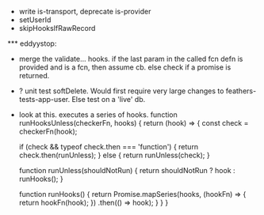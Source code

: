 
- write is-transport, deprecate is-provider
- setUserId
- skipHooksIfRawRecord

*** eddyystop:
- merge the validate... hooks.
if the last param in the called fcn defn is provided and is a fcn, then assume cb.
else check if a promise is returned.

- ? unit test softDelete. Would first require very large changes to feathers-tests-app-user.
Else test on a 'live' db.

- look at this. executes a series of hooks.
function runHooksUnless(checkerFn, hooks) {
  return (hook) => {
    const check = checkerFn(hook);

    if (check && typeof check.then === 'function') {
      return check.then(runUnless);
    } else {
      return runUnless(check);
    }

    function runUnless(shouldNotRun) {
      return shouldNotRun ? hook : runHooks();
    }

    function runHooks() {
      return Promise.mapSeries(hooks, (hookFn) => {
        return hookFn(hook);
      })
      .then(() => hook);
    }
  }
}